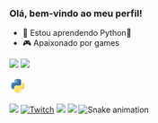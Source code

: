 ### Olá, bem-vindo ao meu perfil!

- 🌱 Estou aprendendo Python🐍
- 🎮 Apaixonado por games

 [![](https://github-readme-stats.vercel.app/api?username=vinioliveira7&show_icons=true&theme=dracula&include_all_commits=true&count_private=true)](https://github.com/vinii7)
 ![](https://github-readme-stats.vercel.app/api/top-langs/?username=vinioliveira7&layout=compact&langs_count=7&theme=dracula)

<img src="https://raw.githubusercontent.com/devicons/devicon/master/icons/python/python-original.svg" alt="drawing" width="30"/>
  

 [![](https://img.shields.io/badge/-Instagram-%23E4405F?style=for-the-badge&logo=instagram&logoColor=white)](https://www.instagram.com/vinii7x/)
 [![Twitch](https://img.shields.io/badge/Twitch-9146FF?style=for-the-badge&logo=twitch&logoColor=white)](https://www.twitch.tv/vinii7x) [![](https://img.shields.io/badge/-Gmail-%23333?style=for-the-badge&logo=gmail&logoColor=white)](mailto:vinicius_oc09@hotmail.com)
[![](https://img.shields.io/badge/-LinkedIn-%230077B5?style=for-the-badge&logo=linkedin&logoColor=white)](https://www.linkedin.com/in/vinicius-oliveira-44a73a223/)
![Snake animation](https://github.com/vinioliveira7/vinioliveira7/blob/output/github-contribution-grid-snake.svg)
